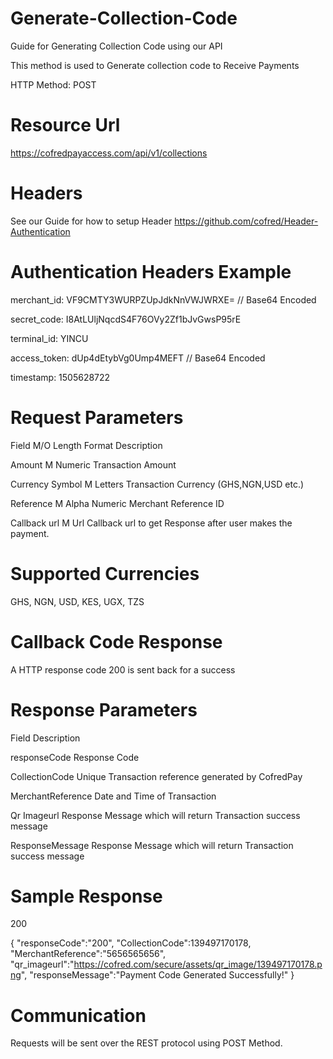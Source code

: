# Generate-Collection-Code
Guide for Generating Collection Code using our API

This method is used to Generate collection code to Receive Payments

HTTP Method: POST


# Resource Url

https://cofredpayaccess.com/api/v1/collections

# Headers

See our Guide for how to setup Header https://github.com/cofred/Header-Authentication

# Authentication Headers Example

merchant_id: VF9CMTY3WURPZUpJdkNnVWJWRXE=   // Base64 Encoded

secret_code: I8AtLUljNqcdS4F76OVy2Zf1bJvGwsP95rE

terminal_id: YINCU

access_token: dUp4dEtybVg0Ump4MEFT  // Base64 Encoded

timestamp: 1505628722


# Request Parameters

Field	M/O	Length	Format	Description

Amount	M		Numeric	Transaction Amount

Currency Symbol	M		Letters	Transaction Currency (GHS,NGN,USD etc.)

Reference	M		Alpha Numeric	Merchant Reference ID

Callback url	M		Url	Callback url to get Response after user makes the payment.

# Supported Currencies

GHS, NGN, USD, KES, UGX, TZS

# Callback Code Response

A HTTP response code 200 is sent back for a success

# Response Parameters

Field	Description

responseCode	Response Code

CollectionCode	Unique Transaction reference generated by CofredPay

MerchantReference	Date and Time of Transaction

Qr Imageurl	Response Message which will return Transaction success message

ResponseMessage	Response Message which will return Transaction success message


# Sample Response

200

{
"responseCode":"200",
"CollectionCode":139497170178,
"MerchantReference":"5656565656",
"qr_imageurl":"https://cofred.com/secure/assets/qr_image/139497170178.png",
"responseMessage":"Payment Code Generated Successfully!"
}

# Communication

Requests will be sent over the REST protocol using POST Method.
